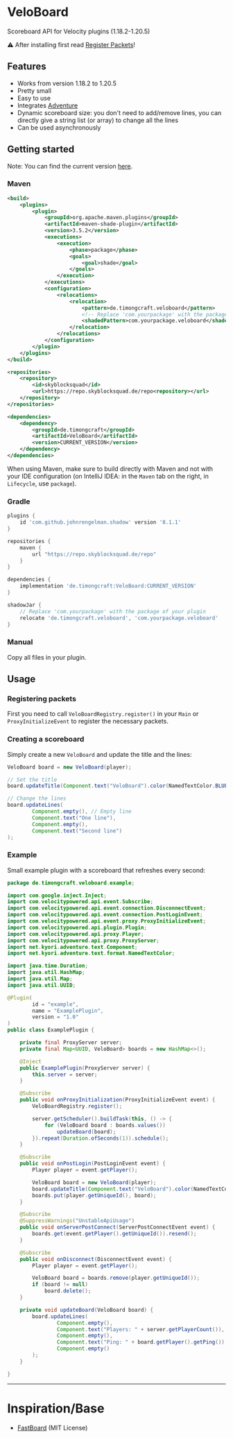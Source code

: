 # VeloBoard

Scoreboard API for Velocity plugins (1.18.2-1.20.5)

⚠️ After installing first read [Register Packets](#registering-packets)!

## Features

* Works from version 1.18.2 to 1.20.5
* Pretty small
* Easy to use
* Integrates [Adventure](https://github.com/KyoriPowered/adventure)
* Dynamic scoreboard size: you don't need to add/remove lines, you can directly give a string list (or array) to change all the lines
* Can be used asynchronously

## Getting started
Note: You can find the current version [here](https://repo.skyblocksquad.de/#/repo/de/timongcraft/VeloBoard).

### Maven

```xml
<build>
    <plugins>
        <plugin>
            <groupId>org.apache.maven.plugins</groupId>
            <artifactId>maven-shade-plugin</artifactId>
            <version>3.5.2</version>
            <executions>
                <execution>
                    <phase>package</phase>
                    <goals>
                        <goal>shade</goal>
                    </goals>
                </execution>
            </executions>
            <configuration>
                <relocations>
                    <relocation>
                        <pattern>de.timongcraft.veloboard</pattern>
                        <!-- Replace 'com.yourpackage' with the package of your plugin ! -->
                        <shadedPattern>com.yourpackage.veloboard</shadedPattern>
                    </relocation>
                </relocations>
            </configuration>
        </plugin>
    </plugins>
</build>

<repositories>
    <repository>
        <id>skyblocksquad</id>
        <url>https://repo.skyblocksquad.de/repo<repository></url>
    </repository>
</repositories>

<dependencies>
    <dependency>
        <groupId>de.timongcraft</groupId>
        <artifactId>VeloBoard</artifactId>
        <version>CURRENT_VERSION</version>
    </dependency>
</dependencies>
```

When using Maven, make sure to build directly with Maven and not with your IDE configuration (on IntelliJ IDEA: in the `Maven` tab on the right, in `Lifecycle`, use `package`).

### Gradle

```groovy
plugins {
    id 'com.github.johnrengelman.shadow' version '8.1.1'
}

repositories {
    maven {
        url "https://repo.skyblocksquad.de/repo"
    }
}

dependencies {
    implementation 'de.timongcraft:VeloBoard:CURRENT_VERSION'
}

shadowJar {
    // Replace 'com.yourpackage' with the package of your plugin 
    relocate 'de.timongcraft.veloboard', 'com.yourpackage.veloboard'
}
```

### Manual

Copy all files in your plugin.

## Usage

### Registering packets

First you need to call `VeloBoardRegistry.register()` in your `Main` or `ProxyInitializeEvent` to register the necessary packets.

### Creating a scoreboard

Simply create a new `VeloBoard` and update the title and the lines:

```java
VeloBoard board = new VeloBoard(player);

// Set the title
board.updateTitle(Component.text("VeloBoard").color(NamedTextColor.BLUE));

// Change the lines
board.updateLines(
        Component.empty(), // Empty line
        Component.text("One line"),
        Component.empty(),
        Component.text("Second line")
);
```

### Example

Small example plugin with a scoreboard that refreshes every second:

```java
package de.timongcraft.veloboard.example;

import com.google.inject.Inject;
import com.velocitypowered.api.event.Subscribe;
import com.velocitypowered.api.event.connection.DisconnectEvent;
import com.velocitypowered.api.event.connection.PostLoginEvent;
import com.velocitypowered.api.event.proxy.ProxyInitializeEvent;
import com.velocitypowered.api.plugin.Plugin;
import com.velocitypowered.api.proxy.Player;
import com.velocitypowered.api.proxy.ProxyServer;
import net.kyori.adventure.text.Component;
import net.kyori.adventure.text.format.NamedTextColor;

import java.time.Duration;
import java.util.HashMap;
import java.util.Map;
import java.util.UUID;

@Plugin(
        id = "example",
        name = "ExamplePlugin",
        version = "1.0"
)
public class ExamplePlugin {

    private final ProxyServer server;
    private final Map<UUID, VeloBoard> boards = new HashMap<>();

    @Inject
    public ExamplePlugin(ProxyServer server) {
        this.server = server;
    }

    @Subscribe
    public void onProxyInitialization(ProxyInitializeEvent event) {
        VeloBoardRegistry.register();

        server.getScheduler().buildTask(this, () -> {
            for (VeloBoard board : boards.values())
                updateBoard(board);
        }).repeat(Duration.ofSeconds(1)).schedule();
    }

    @Subscribe
    public void onPostLogin(PostLoginEvent event) {
        Player player = event.getPlayer();

        VeloBoard board = new VeloBoard(player);
        board.updateTitle(Component.text("VeloBoard").color(NamedTextColor.BLUE));
        boards.put(player.getUniqueId(), board);
    }

    @Subscribe
    @SuppressWarnings("UnstableApiUsage")
    public void onServerPostConnect(ServerPostConnectEvent event) {
        boards.get(event.getPlayer().getUniqueId()).resend();
    }

    @Subscribe
    public void onDisconnect(DisconnectEvent event) {
        Player player = event.getPlayer();

        VeloBoard board = boards.remove(player.getUniqueId());
        if (board != null)
            board.delete();
    }

    private void updateBoard(VeloBoard board) {
        board.updateLines(
                Component.empty(),
                Component.text("Players: " + server.getPlayerCount()),
                Component.empty(),
                Component.text("Ping: " + board.getPlayer().getPing()),
                Component.empty()
        );
    }

}
```

-----

# Inspiration/Base

- [FastBoard](https://github.com/MrMicky-FR/FastBoard) (MIT License)

